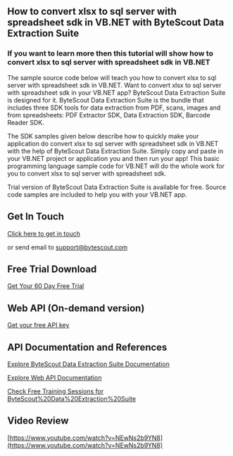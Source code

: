 ## How to convert xlsx to sql server with spreadsheet sdk in VB.NET with ByteScout Data Extraction Suite

### If you want to learn more then this tutorial will show how to convert xlsx to sql server with spreadsheet sdk in VB.NET

The sample source code below will teach you how to convert xlsx to sql server with spreadsheet sdk in VB.NET. Want to convert xlsx to sql server with spreadsheet sdk in your VB.NET app? ByteScout Data Extraction Suite is designed for it. ByteScout Data Extraction Suite is the bundle that includes three SDK tools for data extraction from PDF, scans, images and from spreadsheets: PDF Extractor SDK, Data Extraction SDK, Barcode Reader SDK.

The SDK samples given below describe how to quickly make your application do convert xlsx to sql server with spreadsheet sdk in VB.NET with the help of ByteScout Data Extraction Suite.  Simply copy and paste in your VB.NET project or application you and then run your app! This basic programming language sample code for VB.NET will do the whole work for you to convert xlsx to sql server with spreadsheet sdk.

Trial version of ByteScout Data Extraction Suite is available for free. Source code samples are included to help you with your VB.NET app.

## Get In Touch

[Click here to get in touch](https://bytescout.zendesk.com/hc/en-us/requests/new?subject=ByteScout%20Data%20Extraction%20Suite%20Question)

or send email to [support@bytescout.com](mailto:support@bytescout.com?subject=ByteScout%20Data%20Extraction%20Suite%20Question) 

## Free Trial Download

[Get Your 60 Day Free Trial](https://bytescout.com/download/web-installer?utm_source=github-readme)

## Web API (On-demand version)

[Get your free API key](https://pdf.co/documentation/api?utm_source=github-readme)

## API Documentation and References

[Explore ByteScout Data Extraction Suite Documentation](https://bytescout.com/documentation/index.html?utm_source=github-readme)

[Explore Web API Documentation](https://pdf.co/documentation/api?utm_source=github-readme)

[Check Free Training Sessions for ByteScout%20Data%20Extraction%20Suite](https://academy.bytescout.com/)

## Video Review

[https://www.youtube.com/watch?v=NEwNs2b9YN8](https://www.youtube.com/watch?v=NEwNs2b9YN8)